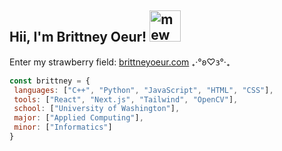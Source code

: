 <h2>Hii, I'm Brittney Oeur! <img src="https://archives.bulbagarden.net/media/upload/f/fa/Spr_3e_151.png" alt="mew" width="50" height="50">
</h2> 

Enter my strawberry field: [brittneyoeur.com](https://www.brittneyoeur.com) ₊‧°𐐪♡𐑂°‧₊

```javascript
const brittney = {
 languages: ["C++", "Python", "JavaScript", "HTML", "CSS"],
 tools: ["React", "Next.js", "Tailwind", "OpenCV"],
 school: ["University of Washington"],
 major: ["Applied Computing"],
 minor: ["Informatics"]
}
```
